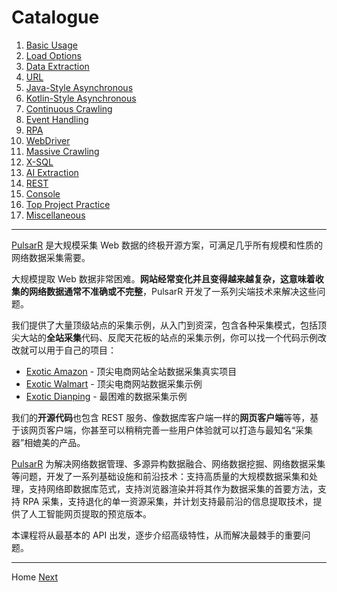 Catalogue
=

1. [Basic Usage](2basic-usage.md)
2. [Load Options](3load-options.md)
3. [Data Extraction](4data-extraction.md)
4. [URL](5URL.md)
5. [Java-Style Asynchronous](6Java-style-async.md)
6. [Kotlin-Style Asynchronous](7Kotlin-style-async.md)
7. [Continuous Crawling](8continuous-crawling.md) 
8. [Event Handling](9event-handling.md)
9. [RPA](10RPA.md)
10. [WebDriver](11WebDriver.md)
11. [Massive Crawling](12massive-crawling.md)
12. [X-SQL](13X-SQL.md)
13. [AI Extraction](14AI-extraction.md)
14. [REST](15REST.md)
15. [Console](16console.md)
16. [Top Project Practice](17top-practice.md)
17. [Miscellaneous](18miscellaneous.md)

------

[PulsarR](https://github.com/platonai/pulsarr) 是大规模采集 Web 数据的终极开源方案，可满足几乎所有规模和性质的网络数据采集需要。

大规模提取 Web 数据非常困难。**网站经常变化并且变得越来越复杂，这意味着收集的网络数据通常不准确或不完整**，PulsarR 开发了一系列尖端技术来解决这些问题。

我们提供了大量顶级站点的采集示例，从入门到资深，包含各种采集模式，包括顶尖大站的**全站采集**代码、反爬天花板的站点的采集示例，你可以找一个代码示例改改就可以用于自己的项目：

- [Exotic Amazon](https://github.com/platonai/exotic-amazon) - 顶尖电商网站全站数据采集真实项目
- [Exotic Walmart](https://github.com/platonai/exotic/tree/main/exotic-app/exotic-OCR-examples/src/main/kotlin/ai/platon/exotic/examples/sites/walmart) - 顶尖电商网站数据采集示例
- [Exotic Dianping](https://github.com/platonai/exotic/tree/main/exotic-app/exotic-OCR-examples/src/main/kotlin/ai/platon/exotic/examples/sites/food/dianping) - 最困难的数据采集示例

我们的**开源代码**也包含 REST 服务、像数据库客户端一样的**网页客户端**等等，基于该网页客户端，你甚至可以稍稍完善一些用户体验就可以打造与最知名“采集器”相媲美的产品。

[PulsarR](https://github.com/platonai/pulsarr) 为解决网络数据管理、多源异构数据融合、网络数据挖掘、网络数据采集等问题，开发了一系列基础设施和前沿技术：支持高质量的大规模数据采集和处理，支持网络即数据库范式，支持浏览器渲染并将其作为数据采集的首要方法，支持 RPA 采集，支持退化的单一资源采集，并计划支持最前沿的信息提取技术，提供了人工智能网页提取的预览版本。

本课程将从最基本的 API 出发，逐步介绍高级特性，从而解决最棘手的重要问题。

------

Home [Next](3load-options.md)
